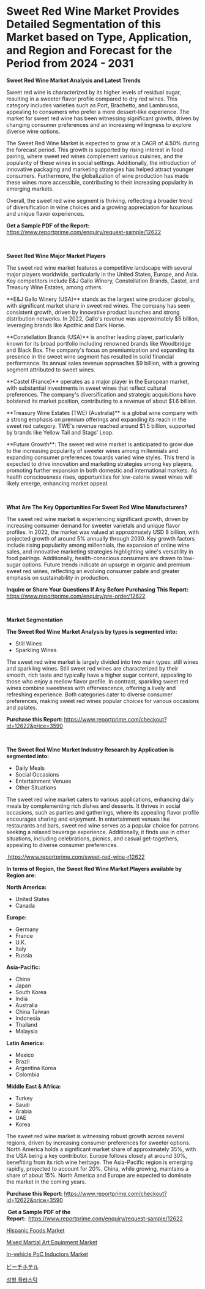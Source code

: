 <p><h1>Sweet Red Wine Market Provides Detailed Segmentation of this Market based on Type, Application, and Region and Forecast for the Period from 2024 - 2031</h1></p><p><strong>Sweet Red Wine Market Analysis and Latest Trends</strong></p>
<p><p>Sweet red wine is characterized by its higher levels of residual sugar, resulting in a sweeter flavor profile compared to dry red wines. This category includes varieties such as Port, Brachetto, and Lambrusco, appealing to consumers who prefer a more dessert-like experience. The market for sweet red wine has been witnessing significant growth, driven by changing consumer preferences and an increasing willingness to explore diverse wine options.</p><p>The Sweet Red Wine Market is expected to grow at a CAGR of 4.50% during the forecast period. This growth is supported by rising interest in food pairing, where sweet red wines complement various cuisines, and the popularity of these wines in social settings. Additionally, the introduction of innovative packaging and marketing strategies has helped attract younger consumers. Furthermore, the globalization of wine production has made these wines more accessible, contributing to their increasing popularity in emerging markets. </p><p>Overall, the sweet red wine segment is thriving, reflecting a broader trend of diversification in wine choices and a growing appreciation for luxurious and unique flavor experiences.</p></p>
<p><strong>Get a Sample PDF of the Report:&nbsp;</strong> <a href="https://www.reportprime.com/enquiry/request-sample/12622">https://www.reportprime.com/enquiry/request-sample/12622</a></p>
<p>&nbsp;</p>
<p><strong>Sweet Red Wine Major Market Players</strong></p>
<p><p>The sweet red wine market features a competitive landscape with several major players worldwide, particularly in the United States, Europe, and Asia. Key competitors include E&J Gallo Winery, Constellation Brands, Castel, and Treasury Wine Estates, among others.</p><p>**E&J Gallo Winery (USA)** stands as the largest wine producer globally, with significant market share in sweet red wines. The company has seen consistent growth, driven by innovative product launches and strong distribution networks. In 2022, Gallo's revenue was approximately $5 billion, leveraging brands like Apothic and Dark Horse.</p><p>**Constellation Brands (USA)** is another leading player, particularly known for its broad portfolio including renowned brands like Woodbridge and Black Box. The company's focus on premiumization and expanding its presence in the sweet wine segment has resulted in solid financial performance. Its annual sales revenue approaches $9 billion, with a growing segment attributed to sweet wines.</p><p>**Castel (France)** operates as a major player in the European market, with substantial investments in sweet wines that reflect cultural preferences. The company's diversification and strategic acquisitions have bolstered its market position, contributing to a revenue of about $1.6 billion.</p><p>**Treasury Wine Estates (TWE) (Australia)** is a global wine company with a strong emphasis on premium offerings and expanding its reach in the sweet red category. TWE's revenue reached around $1.5 billion, supported by brands like Yellow Tail and Stags’ Leap.</p><p>**Future Growth**: The sweet red wine market is anticipated to grow due to the increasing popularity of sweeter wines among millennials and expanding consumer preferences towards varied wine styles. This trend is expected to drive innovation and marketing strategies among key players, promoting further expansion in both domestic and international markets. As health consciousness rises, opportunities for low-calorie sweet wines will likely emerge, enhancing market appeal.</p></p>
<p>&nbsp;</p>
<p><strong>What Are The Key Opportunities For Sweet Red Wine Manufacturers?</strong></p>
<p><p>The sweet red wine market is experiencing significant growth, driven by increasing consumer demand for sweeter varietals and unique flavor profiles. In 2022, the market was valued at approximately USD 8 billion, with projected growth of around 5% annually through 2030. Key growth factors include rising popularity among millennials, the expansion of online wine sales, and innovative marketing strategies highlighting wine's versatility in food pairings. Additionally, health-conscious consumers are drawn to low-sugar options. Future trends indicate an upsurge in organic and premium sweet red wines, reflecting an evolving consumer palate and greater emphasis on sustainability in production.</p></p>
<p><strong>Inquire or Share Your Questions If Any Before Purchasing This Report:</strong> <a href="https://www.reportprime.com/enquiry/pre-order/12622">https://www.reportprime.com/enquiry/pre-order/12622</a></p>
<p>&nbsp;</p>
<p><strong>Market Segmentation</strong></p>
<p><strong>The Sweet Red Wine Market Analysis by types is segmented into:</strong></p>
<p><ul><li>Still Wines</li><li>Sparkling Wines</li></ul></p>
<p><p>The sweet red wine market is largely divided into two main types: still wines and sparkling wines. Still sweet red wines are characterized by their smooth, rich taste and typically have a higher sugar content, appealing to those who enjoy a mellow flavor profile. In contrast, sparkling sweet red wines combine sweetness with effervescence, offering a lively and refreshing experience. Both categories cater to diverse consumer preferences, making sweet red wines popular choices for various occasions and palates.</p></p>
<p><strong>Purchase this Report:&nbsp;</strong><a href="https://www.reportprime.com/checkout?id=12622&price=3590">https://www.reportprime.com/checkout?id=12622&price=3590</a></p>
<p>&nbsp;</p>
<p><strong>The Sweet Red Wine Market Industry Research by Application is segmented into:</strong></p>
<p><ul><li>Daily Meals</li><li>Social Occasions</li><li>Entertainment Venues</li><li>Other Situations</li></ul></p>
<p><p>The sweet red wine market caters to various applications, enhancing daily meals by complementing rich dishes and desserts. It thrives in social occasions, such as parties and gatherings, where its appealing flavor profile encourages sharing and enjoyment. In entertainment venues like restaurants and bars, sweet red wine serves as a popular choice for patrons seeking a relaxed beverage experience. Additionally, it finds use in other situations, including celebrations, picnics, and casual get-togethers, appealing to diverse consumer preferences.</p></p>
<p><a href="https://www.reportprime.com/sweet-red-wine-r12622">&nbsp;https://www.reportprime.com/sweet-red-wine-r12622</a></p>
<p><strong>In terms of Region, the Sweet Red Wine Market Players available by Region are:</strong></p>
<p>
    <p> <strong> North America: </strong>
        <ul>
            <li>United States</li>
            <li>Canada</li>
        </ul>
        </p> 
    <p> <strong> Europe: </strong>
        <ul>
            <li>Germany</li>
            <li>France</li>
            <li>U.K.</li>
            <li>Italy</li>
            <li>Russia</li>
        </ul>
        </p> 
    <p> <strong> Asia-Pacific: </strong>
        <ul>
            <li>China</li>
            <li>Japan</li>
            <li>South Korea</li>
            <li>India</li>
            <li>Australia</li>
            <li>China Taiwan</li>
            <li>Indonesia</li>
            <li>Thailand</li>
            <li>Malaysia</li>
        </ul>
        </p> 
    <p> <strong> Latin America: </strong>
        <ul>
            <li>Mexico</li>
            <li>Brazil</li>
            <li>Argentina Korea</li>
            <li>Colombia</li>
        </ul>
        </p> 
    <p> <strong> Middle East & Africa: </strong>
        <ul>
            <li>Turkey</li>
            <li>Saudi</li>
            <li>Arabia</li>
            <li>UAE</li>
            <li>Korea</li>
        </ul>
    </p>
    </p>
<p><p>The sweet red wine market is witnessing robust growth across several regions, driven by increasing consumer preferences for sweeter options. North America holds a significant market share of approximately 35%, with the USA being a key contributor. Europe follows closely at around 30%, benefiting from its rich wine heritage. The Asia-Pacific region is emerging rapidly, projected to account for 20%. China, while growing, maintains a share of about 15%. North America and Europe are expected to dominate the market in the coming years.</p></p>
<p><strong>Purchase this Report: </strong><a href="https://www.reportprime.com/checkout?id=12622&price=3590">https://www.reportprime.com/checkout?id=12622&price=3590</a></p>
<p>&nbsp;<strong>Get a Sample PDF of the Report:&nbsp;&nbsp;</strong><a href="https://www.reportprime.com/enquiry/request-sample/12622">https://www.reportprime.com/enquiry/request-sample/12622</a></p>
<p><strong></strong></p>
<p><p><a href="https://www.linkedin.com/pulse/hispanic-foods-market-size-share-analysis-growth-trends-4ryje?trackingId=q4tuY4XpTJusC3WuYRXeQg%3D%3D">Hispanic Foods Market</a></p><p><a href="https://medium.com/@sallyselcenk46/exploring-mixed-martial-art-equipment-market-dynamics-revenue-analysis-and-growth-projections-in-662de3ed138d">Mixed Martial Art Equipment Market</a></p><p><a href="https://issuu.com/reportprime-2/docs/in-vehicle-poc-inductors-market-siz_29eba4db5637cb">In-vehicle PoC Inductors Market</a></p><p><a href="https://medium.com/@samleite85/%E6%9C%AA%E6%9D%A5%E3%81%AB%E5%82%99%E3%81%88%E3%81%9F-%E3%82%B0%E3%83%AD%E3%83%BC%E3%83%90%E3%83%AB%E3%83%93%E3%83%BC%E3%83%81%E3%83%9B%E3%83%86%E3%83%AB%E5%B8%82%E5%A0%B4%E3%81%AB%E9%96%A2%E3%81%99%E3%82%8B%E6%88%A6%E7%95%A5%E7%9A%84%E3%82%A4%E3%83%B3%E3%82%B5%E3%82%A4%E3%83%88-2024%E5%B9%B4-2031%E5%B9%B4-51ff45647b57">ビーチホテル</a></p><p><a href="https://medium.com/@samiahussain82/%EC%A0%84%EB%9E%B5-%EB%A1%9C%EB%93%9C%EB%A7%B5-%EA%B8%80%EB%A1%9C%EB%B2%8C-%EC%84%B1%ED%98%95-%ED%94%8C%EB%9D%BC%EC%8A%A4%ED%8B%B1-%EC%8B%9C%EC%9E%A5-%ED%86%B5%EC%B0%B0%EB%A0%A5-%EB%B0%8F-%EA%B8%B0%ED%9A%8C-2024-2031-af3d1316e47f">성형 플라스틱</a></p></p>